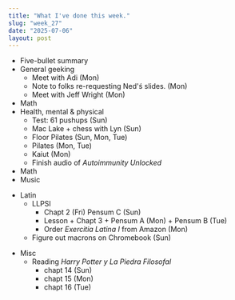 ```yaml
---
title: "What I've done this week."
slug: "week_27"
date: "2025-07-06"
layout: post
---
```


* Five-bullet summary
* General geeking
    - Meet with Adi (Mon)
    - Note to folks re-requesting Ned'ś slides. (Mon)
    - Meet with Jeff Wright (Mon)
* Math
* Health, mental & physical
    - Test: 61 pushups (Sun)
    - Mac Lake + chess with Lyn (Sun)
    - Floor Pilates (Sun, Mon, Tue)
    - Pilates (Mon, Tue)
    - Kaiut (Mon)
    - Finish audio of *Autoimmunity Unlocked*
* Math
* Music
- Latin
    - LLPSI
        - Chapt 2 (Fri) Pensum C (Sun)
        - Lesson + Chapt 3 + Pensum A (Mon) + Pensum B (Tue)
        - Order *Exercitia Latina I* from Amazon (Mon)
    - Figure out macrons on Chromebook (Sun)
* Misc
    - Reading *Harry Potter y La Piedra Filosofal*
        - chapt 14 (Sun)
        - chapt 15 (Mon)
        - chapt 16 (Tue)
